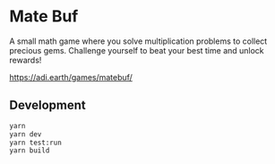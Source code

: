 # Mate Buf

A small math game where you solve multiplication problems to collect precious gems. 
Challenge yourself to beat your best time and unlock rewards!

https://adi.earth/games/matebuf/

## Development

```bash
yarn
yarn dev
yarn test:run
yarn build
```
